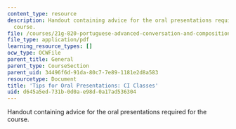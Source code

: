 ```yaml
---
content_type: resource
description: Handout containing advice for the oral presentations required for the
  course.
file: /courses/21g-820-portuguese-advanced-conversation-and-composition-fall-2014/d645a5ed731b0d0ae98d0a17ad536304_MIT21G_820F14_Tips_Pres.pdf
file_type: application/pdf
learning_resource_types: []
ocw_type: OCWFile
parent_title: General
parent_type: CourseSection
parent_uid: 34496f6d-91da-80c7-7e89-1181e2d8a583
resourcetype: Document
title: 'Tips for Oral Presentations: CI Classes'
uid: d645a5ed-731b-0d0a-e98d-0a17ad536304
---
```

Handout containing advice for the oral presentations required for the course.

